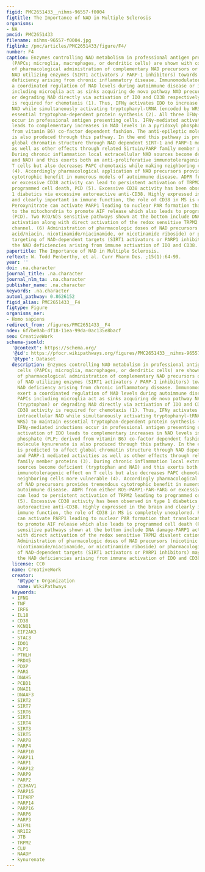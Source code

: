 ```yaml
---
figid: PMC2651433__nihms-96557-f0004
figtitle: The Importance of NAD in Multiple Sclerosis
organisms:
- NA
pmcid: PMC2651433
filename: nihms-96557-f0004.jpg
figlink: /pmc/articles/PMC2651433/figure/F4/
number: F4
caption: Enzymes controlling NAD metabolism in professional antigen presenting cells
  (PAPCs; microglia, macrophages, or dendritic cells) are shown with consideration
  of pharmacological administration of complementary NAD precursors or effectors of
  NAD utilizing enzymes (SIRT1 activators / PARP-1 inhibitors) towards rescue NAD
  deficiency arising from chronic inflammatory disease. Immunomodulatory factors exert
  a coordinated regulation of NAD levels during autoimmune disease or infection. PAPCs
  including microglia act as sinks acquiring de novo pathway NAD precursor (tryptophan)
  or degrading NAD directly via activation of IDO and CD38 respectively. CD38 activity
  is required for chemotaxis (1). Thus, IFNγ activates IDO to increase intracellular
  NAD while simultaneously activating tryptophanyl-tRNA (encoded by WRS) to maintain
  essential tryptophan-dependent protein synthesis (2). All three IFNγ-mediated inductions
  occur in professional antigen presenting cells. IFNγ-mediated activation of IDO
  leads to complementary increases in NAD levels in a pyridoxyl phosphate (PLP; derived
  from vitamin B6) co-factor dependent fashion. The anti-epileptic molecule kynurenate
  is also produced through this pathway. In the end this pathway is predicted to affect
  global chromatin structure through NAD dependent SIRT-1 and PARP-1 mediated activities
  as well as other effects through related Sirtuin/PARP family member proteins (3).
  During chronic inflammation local extracellular NAD sources become deficient (tryptophan
  and NAD) and this exerts both an anti-proliferative immunotoleragenic effect on
  T cells but also decreases PAPC chemotaxis while making neighboring cells more vulnerable
  (4). Accordingly pharmacological application of NAD precursors provides tremendous
  cytotrophic benefit in numerous models of autoimmune disease. ADPR from either ROS-PARP1-PAR-PARG
  or excessive CD38 activity can lead to persistent activation of TRPM2 leading to
  programmed cell death, PCD (5). Excessive CD38 activity has been observed in type
  1 diabetics via excessive autoreactive anti-CD38. Highly expressed in the brain
  and clearly important in immune function, the role of CD38 in MS is completely unexplored.
  Peroxynitrate can activate PARP1 leading to nuclear PAR formation that translocates
  to the mitochondria to promote AIF release which also leads to programmed cell death
  (PCD). Two R(O/N)S sensitive pathways shown at the bottom include DNA damage-PARP1
  activation along with direct activation of the redox sensitive TRPM2 divalent cation
  channel. (6) Administration of pharmacologic doses of NAD precursors (nicotinic
  acid/niacin, nicotinamide/niacinamide, or nicotinamide riboside) or pharmacologic
  targeting of NAD-dependent targets (SIRT1 activators or PARP1 inhibitors) may complement
  the NAD deficiencies arising from immune activation of IDO and CD38.
papertitle: The Importance of NAD in Multiple Sclerosis.
reftext: W. Todd Penberthy, et al. Curr Pharm Des. ;15(1):64-99.
year: ''
doi: .na.character
journal_title: .na.character
journal_nlm_ta: .na.character
publisher_name: .na.character
keywords: .na.character
automl_pathway: 0.8626152
figid_alias: PMC2651433__F4
figtype: Figure
organisms_ner:
- Homo sapiens
redirect_from: /figures/PMC2651433__F4
ndex: 6f7be0ab-df18-11ea-99da-0ac135e8bacf
seo: CreativeWork
schema-jsonld:
  '@context': https://schema.org/
  '@id': https://pfocr.wikipathways.org/figures/PMC2651433__nihms-96557-f0004.html
  '@type': Dataset
  description: Enzymes controlling NAD metabolism in professional antigen presenting
    cells (PAPCs; microglia, macrophages, or dendritic cells) are shown with consideration
    of pharmacological administration of complementary NAD precursors or effectors
    of NAD utilizing enzymes (SIRT1 activators / PARP-1 inhibitors) towards rescue
    NAD deficiency arising from chronic inflammatory disease. Immunomodulatory factors
    exert a coordinated regulation of NAD levels during autoimmune disease or infection.
    PAPCs including microglia act as sinks acquiring de novo pathway NAD precursor
    (tryptophan) or degrading NAD directly via activation of IDO and CD38 respectively.
    CD38 activity is required for chemotaxis (1). Thus, IFNγ activates IDO to increase
    intracellular NAD while simultaneously activating tryptophanyl-tRNA (encoded by
    WRS) to maintain essential tryptophan-dependent protein synthesis (2). All three
    IFNγ-mediated inductions occur in professional antigen presenting cells. IFNγ-mediated
    activation of IDO leads to complementary increases in NAD levels in a pyridoxyl
    phosphate (PLP; derived from vitamin B6) co-factor dependent fashion. The anti-epileptic
    molecule kynurenate is also produced through this pathway. In the end this pathway
    is predicted to affect global chromatin structure through NAD dependent SIRT-1
    and PARP-1 mediated activities as well as other effects through related Sirtuin/PARP
    family member proteins (3). During chronic inflammation local extracellular NAD
    sources become deficient (tryptophan and NAD) and this exerts both an anti-proliferative
    immunotoleragenic effect on T cells but also decreases PAPC chemotaxis while making
    neighboring cells more vulnerable (4). Accordingly pharmacological application
    of NAD precursors provides tremendous cytotrophic benefit in numerous models of
    autoimmune disease. ADPR from either ROS-PARP1-PAR-PARG or excessive CD38 activity
    can lead to persistent activation of TRPM2 leading to programmed cell death, PCD
    (5). Excessive CD38 activity has been observed in type 1 diabetics via excessive
    autoreactive anti-CD38. Highly expressed in the brain and clearly important in
    immune function, the role of CD38 in MS is completely unexplored. Peroxynitrate
    can activate PARP1 leading to nuclear PAR formation that translocates to the mitochondria
    to promote AIF release which also leads to programmed cell death (PCD). Two R(O/N)S
    sensitive pathways shown at the bottom include DNA damage-PARP1 activation along
    with direct activation of the redox sensitive TRPM2 divalent cation channel. (6)
    Administration of pharmacologic doses of NAD precursors (nicotinic acid/niacin,
    nicotinamide/niacinamide, or nicotinamide riboside) or pharmacologic targeting
    of NAD-dependent targets (SIRT1 activators or PARP1 inhibitors) may complement
    the NAD deficiencies arising from immune activation of IDO and CD38.
  license: CC0
  name: CreativeWork
  creator:
    '@type': Organization
    name: WikiPathways
  keywords:
  - IFNG
  - TNF
  - IRF6
  - IL18
  - CD38
  - KCNQ1
  - EIF2AK3
  - STAC3
  - IDO1
  - PLP1
  - PTHLH
  - PRDX5
  - PDXP
  - PARG
  - DNAH5
  - PCBD1
  - DNAI1
  - DNAAF3
  - SIRT2
  - SIRT7
  - SIRT6
  - SIRT1
  - SIRT4
  - SIRT3
  - SIRT5
  - PARP8
  - PARP4
  - PARP10
  - PARP11
  - PARP1
  - PARP12
  - PARP9
  - PARP2
  - ZC3HAV1
  - PARP15
  - TIPARP
  - PARP14
  - PARP16
  - PARP6
  - PARP3
  - AIFM1
  - NR1I2
  - JTB
  - TRPM2
  - CLU
  - NAADP
  - kynurenate
---
```

